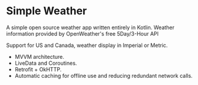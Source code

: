# Simple Weather
A simple open source weather app written entirely in Kotlin. Weather information provided by OpenWeather's free 5Day/3-Hour API

Support for US and Canada, weather display in Imperial or Metric.

- MVVM architecture.
- LiveData and Coroutines.
- Retrofit + OkHTTP.
- Automatic caching for offline use and reducing redundant network calls.
